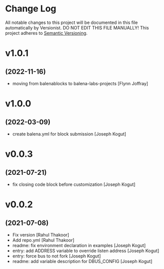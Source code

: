 # Change Log

All notable changes to this project will be documented in this file
automatically by Versionist. DO NOT EDIT THIS FILE MANUALLY!
This project adheres to [Semantic Versioning](http://semver.org/).

# v1.0.1
## (2022-11-16)

* moving from balenablocks to balena-labs-projects [Flynn Joffray]

# v1.0.0
## (2022-03-09)

* create balena.yml for block submission [Joseph Kogut]

# v0.0.3
## (2021-07-21)

* fix closing code block before customization [Joseph Kogut]

# v0.0.2
## (2021-07-08)

* Fix version [Rahul Thakoor]
* Add repo.yml [Rahul Thakoor]
* readme: fix environment declaration in examples [Joseph Kogut]
* entry: add ADDRESS variable to override listen address [Joseph Kogut]
* entry: force bus to not fork [Joseph Kogut]
* readme: add variable description for DBUS_CONFIG [Joseph Kogut]
